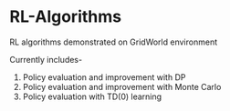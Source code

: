 # RL-Algorithms
RL algorithms demonstrated on GridWorld environment

Currently includes-
1. Policy evaluation and improvement with DP
2. Policy evaluation and improvement with Monte Carlo
3. Policy evaluation with TD(0) learning

